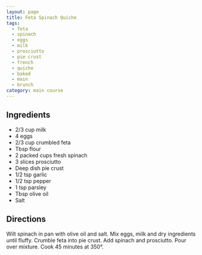 ```yaml
---
layout: page
title: Feta Spinach Quiche
tags:
  - feta
  - spinach
  - eggs
  - milk
  - prosciutto
  - pie crust
  - french
  - quiche
  - baked
  - main
  - brunch
category: main course
---
```


## Ingredients
* 2/3 cup milk
* 4 eggs
* 2/3 cup crumbled feta
* Tbsp flour
* 2 packed cups fresh spinach
* 3 slices prosciutto
* Deep dish pie crust
* 1/2 tsp garlic
* 1/2 tsp pepper
* 1 tsp parsley
* Tbsp olive oil
* Salt

## Directions
Wilt spinach in pan with olive oil and salt. Mix eggs, milk and dry ingredients until fluffy. Crumble feta into pie crust. Add spinach and prosciutto. Pour over mixture. Cook 45 minutes at 350°.
